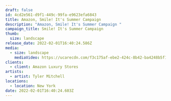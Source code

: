 ```yaml
---
draft: false
id: 4cd2e561-d9f1-449c-99fa-e9623efa6843
title: Amazon, Smile! It's Summer Campaign
description: "Amazon, Smile! It's Summer Campaign "
campaign_title: Smile! It's Summer Campaign
thumb:
  size: landscape
release_date: 2022-02-01T16:40:24.586Z
media:
  - size: landscape
    mediaVideo: https://ucarecdn.com/f3c175af-ebe2-424c-8b42-ba4248b5f1d2/
clients:
  - client: Amazon Luxury Stores
artists:
  - artist: Tyler Mitchell
locations:
  - location: New York
date: 2022-02-01T16:40:24.603Z
---
```

